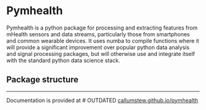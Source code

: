 # Pymhealth

Pymhealth is a python package for processing and extracting features from
mHealth sensors and data streams, particularly those from smartphones
and common wearable devices. It uses numba to compile functions where
it will provide a significant improvement over popular python data analysis
and signal processing packages, but will otherwise use and integrate itself
with the standard python data science stack.


## Package structure
---
Documentation is provided at # OUTDATED
[callumstew.github.io/pymhealth](https://callumstew.github.io/pymhealth/)
